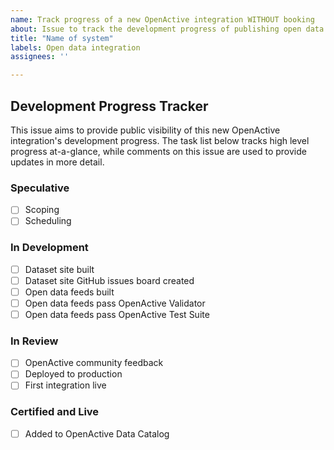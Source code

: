 ```yaml
---
name: Track progress of a new OpenActive integration WITHOUT booking
about: Issue to track the development progress of publishing open data within a booking or listing system.
title: "Name of system"
labels: Open data integration
assignees: ''

---
```

[//]: # (Simply update the name of this issue above to the name of your system, then click the green "Submit new issue" button below)

## Development Progress Tracker

This issue aims to provide public visibility of this new OpenActive integration's development progress. The task list below tracks high level progress at-a-glance, while comments on this issue are used to provide updates in more detail.

### Speculative
- [ ] Scoping
- [ ] Scheduling

### In Development
- [ ] Dataset site built
- [ ] Dataset site GitHub issues board created
- [ ] Open data feeds built
- [ ] Open data feeds pass OpenActive Validator
- [ ] Open data feeds pass OpenActive Test Suite

### In Review
- [ ] OpenActive community feedback
- [ ] Deployed to production
- [ ] First integration live

### Certified and Live
- [ ] Added to OpenActive Data Catalog
